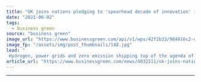 ```yaml
---
title: "UK joins nations pledging to 'spearhead decade of innovation' in green energy"
date: "2021-06-02"
tags: 
  - business green
source: "business green"
image_url: "https://www.businessgreen.com/api/v1/wps/42f2b33/984816c2-d1f1-4712-ab44-452d1a6cb1ca/10/shipping-350x250-185x114.jpg"
image_fp: "/assets/img/post_thumbnails/148.jpg"
lead: "
 Hydrogen, power grids and zero emission shipping top of the agenda of Mission Innovation 2.0, the second phase of intergovernmental initiative first launched at COP21 ..."
article_url: "https://www.businessgreen.com/news/4032211/uk-joins-nations-pledging-spearhead-decade-innovation-green-energy"
---
```


---

